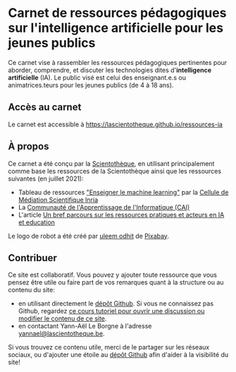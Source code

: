 # Carnet de ressources pédagogiques sur l'intelligence artificielle pour les jeunes publics 

Ce carnet vise à rassembler les ressources pédagogiques pertinentes pour aborder, comprendre, et discuter les technologies dites d'**intelligence artificielle** (IA). Le public visé est celui des enseignant.e.s ou animatrices.teurs pour les jeunes publics (de 4 à 18 ans). 

## Accès au carnet

Le carnet est accessible à https://lascientotheque.github.io/ressources-ia

## À propos

Ce carnet a été conçu par la [Scientothèque](https://www.lascientotheque.be/), en utilisant principalement comme base les ressources de la Scientothèque ainsi que les ressources suivantes (en juillet 2021):

* Tableau de ressources ["Enseigner le machine learning"](https://docs.google.com/spreadsheets/d/1xlI91FqGZ1XLltIcPe5_3IvASOVbSWKC5sdlGxrfWVk) par la [Cellule de Médiation Scientifique Inria](mailto:pixees-accueil@inria.fr)
* La [Communauté de l'Apprentissage de l'Informatique (CAI)](https://cai.community)
* L'article [Un bref parcours sur les ressources pratiques et acteurs en IA et education](https://www.researchgate.net/publication/350638066_Un_bref_parcours_sur_les_ressources_pratiques_et_acteurs_en_IA_et_education_GTnum_Scol_ia)

Le logo de robot a été créé par <a href="https://pixabay.com/fr/users/bcogwene-1114581/?utm_source=link-attribution&amp;utm_medium=referral&amp;utm_campaign=image&amp;utm_content=807306">uleem odhit</a> de <a href="https://pixabay.com/fr/?utm_source=link-attribution&amp;utm_medium=referral&amp;utm_campaign=image&amp;utm_content=807306">Pixabay</a>. 

## Contribuer

Ce site est collaboratif. Vous pouvez y ajouter toute ressource que vous pensez être utile ou faire part de vos remarques quant à la structure ou au contenu du site: 

* en utilisant directement le [dépôt Github](https://github.com/lascientotheque/ressources-ia). Si vous ne connaissez pas Github, regardez [ce cours tutoriel pour ouvrir une discussion ou modifier le contenu de ce site](https://www.youtube.com/watch?v=tgy4lf_cGRg).
* en contactant Yann-Aël Le Borgne à l'adresse yannael@lascientotheque.be. 

Si vous trouvez ce contenu utile, merci de le partager sur les réseaux sociaux, ou d'ajouter une étoile au [dépôt Github](https://github.com/lascientotheque/ressources-ia) afin d'aider à la visibilité du site!
